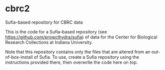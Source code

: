 # cbrc2
Sufia-based repository for CBRC data

This is the code for a Sufia-based repository (see https://github.com/projecthydra/sufia) of data for the Center for Biological Research Collections at Indiana University.

Note that this repository contains only the files that are altered from an out-of-box-install of Sufia. To use, create a Sufia repository using the instructions provided there, then overwrite the code here on top. 
